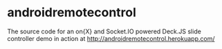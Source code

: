 androidremotecontrol
====================

The source code for an on{X} and Socket.IO powered Deck.JS slide controller demo in action at http://androidremotecontrol.herokuapp.com/
